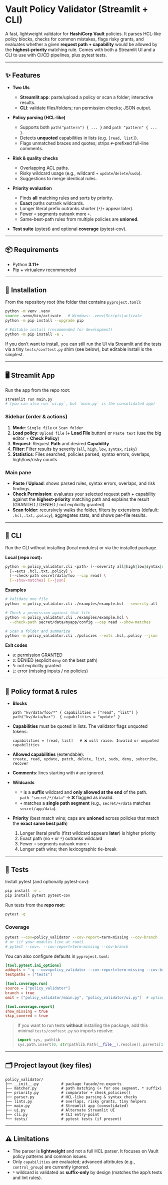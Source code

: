 # Vault Policy Validator (Streamlit + CLI)

A fast, lightweight validator for **HashiCorp Vault** policies. It parses HCL-like policy blocks, checks for common mistakes, flags risky grants, and evaluates whether a given **request path + capability** would be allowed by the **highest-priority** matching rule. Comes with both a Streamlit UI and a CLI to use with CI/CD pipelines, plus pytest tests.

---

## ✨ Features

- **Two UIs**  
  - **Streamlit app**: paste/upload a policy or scan a folder; interactive results.  
  - **CLI**: validate files/folders; run permission checks; JSON output.

- **Policy parsing (HCL-like)**  
  - Supports both `path("pattern") { ... }` and `path "pattern" { ... }`.  
  - Detects **unquoted** capabilities in lists (e.g. `[read, list]`).  
  - Flags unmatched braces and quotes; strips `#`-prefixed full-line comments.

- **Risk & quality checks**
  - Overlapping ACL paths.  
  - Risky wildcard usage (e.g., wildcard + `update`/`delete`/`sudo`).  
  - Suggestions to merge identical rules.

- **Priority evaluation**
  - Finds **all** matching rules and sorts by priority.  
  - **Exact** paths outrank wildcards.  
  - Longer literal prefix outranks shorter (`*`/`+` appear later).  
  - Fewer `+` segments outrank more `+`.  
  - Same-best-path rules from multiple policies are **unioned**.

- **Test suite** (pytest) and optional **coverage** (pytest-cov).

---

## 📦 Requirements

- Python **3.11+**  
- Pip + virtualenv recommended

---

## 🚀 Installation

From the repository root (the folder that contains `pyproject.toml`):

```bash
python -m venv .venv
source .venv/bin/activate   # Windows: .venv\Scripts\activate
python -m pip install --upgrade pip

# Editable install (recommended for development)
python -m pip install -e .
```

If you don’t want to install, you can still run the UI via Streamlit and the tests via a tiny `tests/conftest.py` shim (see below), but editable install is the simplest.

---

## 🖥️ Streamlit App

Run the app from the repo root:

```bash
streamlit run main.py
# (you can also run `ui.py`, but `main.py` is the consolidated app)
```

### Sidebar (order & actions)
1. **Mode**: `Single file` or `Scan folder`  
2. **Load policy**: `Upload file` (+ **Load File** button) or `Paste text` (use the big editor + **Check Policy**)  
3. **Request**: Request **Path** and desired **Capability**  
4. **Filter**: Filter results by severity (`all`, `high`, `low`, `syntax`, `risky`)  
5. **Statistics**: Files searched, policies parsed, syntax errors, overlaps, high/low/risky counts

### Main pane
- **Paste / Upload**: shows parsed rules, syntax errors, overlaps, and risk findings.  
- **Check Permission**: evaluates your selected request path + capability against the **highest-priority** matching path and explains the result (GRANTED / DENIED / not explicitly granted).  
- **Scan folder**: recursively walks the folder, filters by extensions (default: `.hcl,.txt,.policy`), aggregates stats, and shows per-file results.

---

## 🧰 CLI

Run the CLI without installing (local modules) or via the installed package.

**Local (repo root):**
```bash
python -m policy_validator.cli <path> [--severity all|high|low|syntax|risky] \
  [--exts .hcl,.txt,.policy] \
  [--check-path secret/data/foo --cap read] \
  [--show-matches] [--json]
```

**Examples**
```bash
# Validate one file
python -m policy_validator.cli ./examples/example.hcl --severity all

# Check a permission against that file
python -m policy_validator.cli ./examples/example.hcl \
  --check-path secret/data/myapp/config --cap read --show-matches

# Scan a folder and summarize
python -m policy_validator.cli ./policies --exts .hcl,.policy --json
```

**Exit codes**
- `0`: permission GRANTED  
- `2`: DENIED (explicit `deny` on the best path)  
- `3`: not explicitly granted  
- `1`: error (missing inputs / no policies)

---

## 🧩 Policy format & rules

- **Blocks**
  ```hcl
  path "kv/data/foo/*" { capabilities = ["read", "list"] }
  path("kv/data/bar")  { capabilities = "update" }
  ```
- **Capabilities** must be quoted in lists. The validator flags unquoted tokens:
  ```hcl
  capabilities = [read, list]   # ❌ will raise: Invalid or unquoted capabilities
  ```
- **Allowed capabilities** (extendable):  
  `create, read, update, patch, delete, list, sudo, deny, subscribe, recover`

- **Comments**: lines starting with `#` are ignored.

- **Wildcards**
  - `*` is a **suffix** wildcard and **only allowed at the end** of the path.  
    `path "secret/*/data"` → ❌ flagged as invalid.  
  - `+` matches a **single path segment** (e.g., `secret/+/data` matches `secret/app/data`).

- **Priority** (best match wins; caps are **unioned** across policies that match the **exact same best path**)
  1. Longer literal prefix (first wildcard appears **later**) is higher priority  
  2. Exact path (no `+` or `*`) outranks wildcard  
  3. Fewer `+` segments outrank more `+`  
  4. Longer path wins; then lexicographic tie-break

---

## 🧪 Tests

Install pytest (and optionally pytest-cov):

```bash
pip install -e .
pip install pytest pytest-cov
```

Run tests from the **repo root**:

```bash
pytest -q
```

### Coverage
```bash
pytest --cov=policy_validator --cov-report=term-missing --cov-branch
# or (if your modules live at root)
# pytest --cov=. --cov-report=term-missing --cov-branch
```

You can also configure defaults in `pyproject.toml`:

```toml
[tool.pytest.ini_options]
addopts = "-q --cov=policy_validator --cov-report=term-missing --cov-branch"
testpaths = ["tests"]

[tool.coverage.run]
source = ["policy_validator"]
branch = true
omit = ["policy_validator/main.py", "policy_validator/ui.py"]  # optional

[tool.coverage.report]
show_missing = true
skip_covered = true
```

> If you want to run tests **without** installing the package, add this minimal `tests/conftest.py` so imports resolve:
> ```python
> import sys, pathlib
> sys.path.insert(0, str(pathlib.Path(__file__).resolve().parents[1]))
> ```

---

## 🗂️ Project layout (key files)

```
policy_validator/
├── __init__.py          # package facade/re-exports
├── matcher.py           # path matching (+ for one segment, * suffix)
├── priority.py          # comparator + check_policies()
├── parser.py            # HCL-like parsing & syntax checks
├── lints.py             # overlaps, risky grants, tiny helpers
├── main.py              # Streamlit app (consolidated)
├── ui.py                # Alternate Streamlit UI
├── cli.py               # CLI entry-point
└── tests/               # pytest tests (if present)
```

---

## ⚠️ Limitations

- The parser is **lightweight** and not a full HCL parser. It focuses on Vault policy patterns and common issues.
- Only `capabilities` are evaluated; advanced attributes (e.g., `control_group`) are currently ignored.
- `*` wildcard is validated as **suffix-only** by design (matches the app’s tests and lint rules).